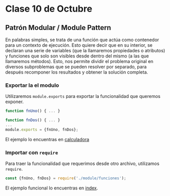 # Clase 10 de Octubre

## Patrón Modular / Module Pattern
En palabras simples, se trata de una función que actúa como contenedor para un contexto de ejecución. Esto quiere decir que en su interior, se declaran una serie de variables (que la llamaremos propiedades o atributos) y funciones que solo son visibles desde dentro del mismo (a las que llamaremos métodos). Esto, nos permite dividir el problema original en diversos subproblemas que se pueden resolver por separado, para después recomponer los resultados y obtener la solución completa.

### Exportar la el modulo
Utilizaremos `module.exports` para exportar la funcionalidad que queremos exponer.

```javascript
function fnUno() { ... }

function fnDos() { ... }
...
module.exports = {fnUno, fnDos};
```
El ejemplo lo encuentras en [calculadora](module/calculadora.js)

### Importar con `require`
Para traer la funcionalidad que requerimos desde otro archivo, utilizamos `require`.

```javascript
const {fnUno, fnDos} = require('./module/funciones');
```
El ejemplo funcional lo encuentras en [index](index.js).